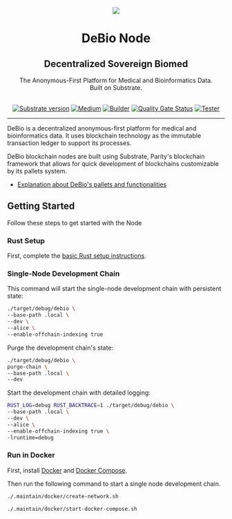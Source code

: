 <div align="center">
<img src="https://avatars.githubusercontent.com/u/76637246?s=200&v=4">
</div>

<div align="Center">
<h1> DeBio Node</h1>
<h2> Decentralized Sovereign Biomed </h2>
The Anonymous-First Platform for Medical and Bioinformatics Data.
<br>
Built on Substrate.

<br>
<br>

[![Substrate version](https://img.shields.io/badge/Substrate-3.0.0-brightgreen?logo=Parity%20Substrate)](https://substrate.dev/)
[![Medium](https://img.shields.io/badge/Medium-DeBio-brightgreen?logo=medium)](https://medium.com/@debionetwork.blog)
[![Builder](https://github.com/debionetwork/debio-node/actions/workflows/builder.yml/badge.svg)](https://github.com/debionetwork/debio-node/actions/workflows/builder.yml)
[![Quality Gate Status](https://sonarcloud.io/api/project_badges/measure?project=debionetwork_debio-node&metric=alert_status)](https://sonarcloud.io/summary/new_code?id=debionetwork_debio-node)
[![Tester](https://github.com/debionetwork/debio-node/actions/workflows/tester.yml/badge.svg)](https://github.com/debionetwork/debio-node/actions/workflows/tester.yml)
</div>

---

DeBio is a decentralized anonymous-first platform for medical and bioinformatics data. It uses blockchain technology as the immutable transaction ledger to support its processes.

DeBio blockchain nodes are built using Substrate, Parity's blockchain framework that allows for quick development of blockchains customizable by its pallets system.

- [Explanation about DeBio's pallets and functionalities](./docs/pallets.md)

## Getting Started

Follow these steps to get started with the Node

### Rust Setup

First, complete the [basic Rust setup instructions](./docs/rust-setup.md).

### Single-Node Development Chain

This command will start the single-node development chain with persistent state:

```bash
./target/debug/debio \
--base-path .local \
--dev \
--alice \
--enable-offchain-indexing true
```

Purge the development chain's state:

```bash
./target/debug/debio \
purge-chain \
--base-path .local \
--dev
```

Start the development chain with detailed logging:

```bash
RUST_LOG=debug RUST_BACKTRACE=1 ./target/debug/debio \
--base-path .local \
--dev \
--alice \
--enable-offchain-indexing true \
-lruntime=debug
```

### Run in Docker

First, install [Docker](https://docs.docker.com/get-docker/) and
[Docker Compose](https://docs.docker.com/compose/install/).

Then run the following command to start a single node development chain.

```bash
./.maintain/docker/create-network.sh
```

```bash
./.maintain/docker/start-docker-compose.sh
```
